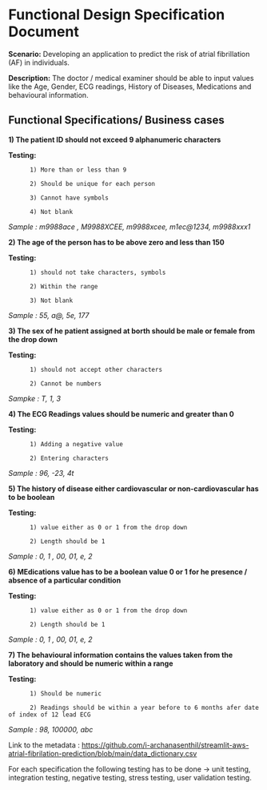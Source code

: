 # Functional Design Specification Document

**Scenario:** Developing an application to predict the risk of atrial fibrillation (AF) in individuals.

**Description:** The doctor / medical examiner should be able to input values like the Age, Gender, ECG readings, History of Diseases, Medications and behavioural information.

## Functional Specifications/ Business cases

**1) The patient ID should not exceed 9 alphanumeric characters**   

**Testing:**

          1) More than or less than 9 

          2) Should be unique for each person
          
          3) Cannot have symbols
          
          4) Not blank
          
*Sample : m9988ace , M9988XCEE, m9988xcee, m1ec@1234, m9988xxx1*

**2) The age of the person has to be above zero and less than 150**

**Testing:**

          1) should not take characters, symbols

          2) Within the range
          
          3) Not blank
          
*Sample : 55, a@, 5e, 177*

**3) The sex of he patient assigned at borth should be male or female from the drop down**

**Testing:**

          1) should not accept other characters 

          2) Cannot be numbers 
          
*Sampke : T, 1, 3*

**4) The ECG Readings values should be numeric and greater than 0**

**Testing:**

          1) Adding a negative value

          2) Entering characters
          
*Sample : 96, -23, 4t*

**5) The history of disease either cardiovascular or non-cardiovascular has to be boolean**

**Testing:**

          1) value either as 0 or 1 from the drop down

          2) Length should be 1
          
*Sample : 0, 1 , 00, 01, e, 2*

**6) MEdications value has to be a boolean value 0 or 1 for he presence / absence of a particular condition**

**Testing:**

          1) value either as 0 or 1 from the drop down

          2) Length should be 1
          
*Sample : 0, 1 , 00, 01, e, 2*

**7) The behavioural information contains the values taken from the laboratory and should be numeric within a range**

**Testing:**

          1) Should be numeric 

          2) Readings should be within a year before to 6 months afer date of index of 12 lead ECG
          
*Sample : 98, 100000, abc*

Link to the metadata : https://github.com/i-archanasenthil/streamlit-aws-atrial-fibrilation-prediction/blob/main/data_dictionary.csv

For each specification the following testing has to be done -> unit testing, integration testing, negative testing, stress testing, user validation testing.
